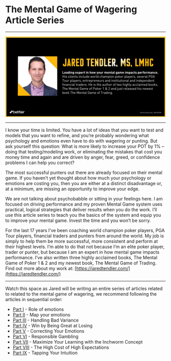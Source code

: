 # The Mental Game of Wagering Article Series
---
![JT_headshot](img/JT_headshot.jpg)

---

I know your time is limited. You have a lot of ideas that you want to test and models that you want to refine, and you’re probably wondering what psychology and emotions even have to do with wagering or punting. But ask yourself this question: What is more likely to increase your POT by 1% – doing that testing/modeling work, or eliminating the mistakes that cost you money time and again and are driven by anger, fear, greed, or confidence problems I can help you correct?

The most successful punters out there are already focused on their mental game. If you haven’t yet thought about how much your psychology or emotions are costing you, then you are either at a distinct disadvantage or, at a minimum, are missing an opportunity to improve your edge. 

We are not talking about psychobabble or sitting in your feelings here. I am focused on driving performance and my proven Mental Game system uses practical, logical strategies that deliver results when you do the work. I’ll use this article series to teach you the basics of the system and equip you to improve your mental game. Invest the time and you won’t be sorry. 

For the last 17 years I’ve been coaching world champion poker players, PGA Tour players, financial traders and punters from around the world. My job is simply to help them be more successful, more consistent and perform at their highest levels. I’m able to do that not because I’m an elite poker player, trader or punter, but because I am an expert in how mental game impacts performance. I’ve also written three highly acclaimed books, The Mental Game of Poker 1 & 2 and my newest book, The Mental Game of Trading. Find out more about my work at: [https://jaredtendler.com/](https://jaredtendler.com/) 

---

Watch this space as Jared will be writing an entire series of articles related to related to the mental game of wagering, we recommend following the articles in sequential order: 

- [Part I](../roleOfEmotions) - Role of emotions
- [Part II](../mapYourEmotions) - Map your emotions
- [Part III](../handlingBadVariance) - Handling Bad Variance
- [Part IV](../winbyBeingGreatatLosing) - Win by Being Great at Losing
- [Part V](../correctingyouremotions) - Correcting Your Emotions
- [Part VI](../responsibleGambling) - Responsible Gambling
- [Part VII](../InchwormConcept) - Maximize Your Learning with the Inchworm Concept
- [Part VIII](../HighExpectations) - The High Cost of High Expectations
- [Part IX](../TappingYourIntuition) - Tapping Your Intuition